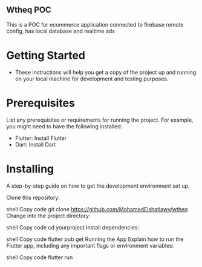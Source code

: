 ## Wtheq POC
  This is a POC for ecommerce application connected to firebase remote config, has local database and realtime ads

# Getting Started
- These instructions will help you get a copy of the project up and running on your local machine for development and testing purposes.

# Prerequisites
List any prerequisites or requirements for running the project. For example, you might need to have the following installed:

- Flutter: Install Flutter
- Dart: Install Dart
# Installing
A step-by-step guide on how to get the development environment set up.

Clone this repository:

shell
Copy code
git clone https://github.com/MohamedElshatlawy/wtheq
Change into the project directory:

shell
Copy code
cd yourproject
Install dependencies:

shell
Copy code
flutter pub get
Running the App
Explain how to run the Flutter app, including any important flags or environment variables:

shell
Copy code
flutter run
